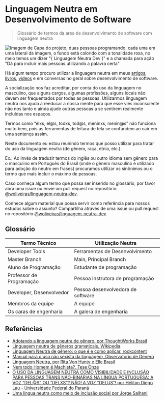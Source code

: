 # Linguagem Neutra em Desenvolvimento de Software

> Glossário de termos da área de desenvolvimento de software com linguagem neutra

![Imagem de Capa do projeto, duas pessoas programando, cada uma em uma lateral da imagem, o fundo está colorido com a tonalidade roxa, no meio temos um dizer "{ Linguagem Neutra Dev }" e a chamada para ação "Dá para incluir mais pessoas utilizando a palavra certa"](./linguagem-neutra-dev.png)

Há algum tempo procuro utilizar a linguagem neutra em meus [artigos](http://woliveiras.com.br/), [livros](https://www.casadocodigo.com.br/search?type=product&q=william+oliveira), [vídeos](https://www.youtube.com/channel/UCpfj7hUnNu4NcIqmusFdp5Q) e em conversas no geral sobre desenvolvimento de software.

A socialização nos faz acreditar, por conta do uso da linguagem no masculino, que alguns cargos, algumas profissões, alguns locais não devem ser frequentados por todas as pessoas. Utilizarmos linguagem neutra nos ajuda a reeducar a nossa mente para que esse viés inconsciente não nos tanto e ainda ajude outras pessoas a se sentirem realmente incluídas nos espaços.

Termos como “elxs, el@s, todxs, tod@s, meninxs, menin@s” não funciona muito bem, pois as ferramentas de leitura de tela se confundem ao cair em uma sentença assim.

Neste documento eu estou reunindo termos que posso utilizar para tratar do uso da linguagem neutra (de gênero, raça, etnia, etc.).

Ex.: Ao invés de traduzir termos do inglês ou outro idioma sem gênero para o masculino em Português do Brasil (onde o gênero masculino é utilizado para adoção do neutro em frases) procuramos utilizar os sinônimos ou o termo que mais incluir o máximo de pessoas.

Caso conheça algum termo que possa ser inserido no glossário, por favor abra uma issue ou envie um pull request no repositório [@woliveiras/linguagem-neutra-dev](https://github.com/woliveiras/linguagem-neutra-dev).

Conhece algum material que possa servir como referência para nossos estudos sobre o assunto? Compartilha através de uma issue ou pull request no repositório [@woliveiras/linguagem-neutra-dev](https://github.com/woliveiras/linguagem-neutra-dev).


## Glossário

| Termo Técnico | Utilização Neutra | 
| -- | -- |
| Developer Tools | Ferramentas de Desenvolvimento |
| Master Branch | Main, Principal Branch |
| Aluno de Programação | Estudante de programação |
| Professor de Programação | Pessoa instrutora de programação |
| Developer, Desenvolvedor | Pessoa desenvolvedora de software | 
| Membros da equipe | A equipe |
| Os caras de engenharia | A galera de engenharia |

## Referências

- [Adotando a linguagem neutra de gênero, por ThoughtWorks Brasil](https://medium.com/coragem/adotando-a-linguagem-neutra-de-g%C3%AAnero-e509e6e4e06c)
- [Linguagem neutra de gêneros gramaticais, Wikipedia](https://pt.wikipedia.org/wiki/Linguagem_neutra_de_g%C3%AAneros_gramaticais)
- [Linguagem Neutra de gênero: o que é e como aplicar, rockcontent](https://comunidade.rockcontent.com/linguagem-neutra-de-genero/)
- [Manual para o uso não sexista da linguagem, Observatorio de Genero](http://www.observatoriodegenero.gov.br/menu/publicacoes/outros-artigos-e-publicacoes/manual-para-o-uso-nao-sexista-da-linguagem)
- [Linguagem Neutra, por Rita Von Hunty e Elle Brasil](https://www.youtube.com/watch?v=WAzsxxMMlIM)
- [Nem todo Homem é Machista?, Tese Onze](https://www.youtube.com/watch?v=MdoJnJTEj88)
-  [O USO DA LINGUAGEM NEUTRA COMO VISIBILIDADE E INCLUSÃO PARA PESSOAS TRANS NÃO-BINÁRIAS NA LÍNGUA PORTUGUESA: A VOZ “DEL@S” OU “DELXS”? NÃO! A VOZ “DELUS”! por Héliton Diego Lau - Universidade Federal do Paraná ](http://www.sies.uem.br/trabalhos/2017/3112.pdf)
- [Uma língua neutra como meio de inclusão social por Jorge Salhani](https://www2.faac.unesp.br/blog/obsmidia/2015/03/30/uma-lingua-neutra-como-meio-de-inclusao-social/)
